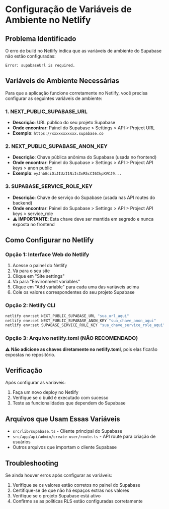 # Configuração de Variáveis de Ambiente no Netlify

## Problema Identificado

O erro de build no Netlify indica que as variáveis de ambiente do Supabase não estão configuradas:

```
Error: supabaseUrl is required.
```

## Variáveis de Ambiente Necessárias

Para que a aplicação funcione corretamente no Netlify, você precisa configurar as seguintes variáveis de ambiente:

### 1. NEXT_PUBLIC_SUPABASE_URL
- **Descrição**: URL público do seu projeto Supabase
- **Onde encontrar**: Painel do Supabase > Settings > API > Project URL
- **Exemplo**: `https://xxxxxxxxxxx.supabase.co`

### 2. NEXT_PUBLIC_SUPABASE_ANON_KEY
- **Descrição**: Chave pública anônima do Supabase (usada no frontend)
- **Onde encontrar**: Painel do Supabase > Settings > API > Project API keys > anon public
- **Exemplo**: `eyJhbGciOiJIUzI1NiIsInR5cCI6IkpXVCJ9...`

### 3. SUPABASE_SERVICE_ROLE_KEY
- **Descrição**: Chave de serviço do Supabase (usada nas API routes do backend)
- **Onde encontrar**: Painel do Supabase > Settings > API > Project API keys > service_role
- **⚠️ IMPORTANTE**: Esta chave deve ser mantida em segredo e nunca exposta no frontend

## Como Configurar no Netlify

### Opção 1: Interface Web do Netlify
1. Acesse o painel do Netlify
2. Vá para o seu site
3. Clique em "Site settings"
4. Vá para "Environment variables"
5. Clique em "Add variable" para cada uma das variáveis acima
6. Cole os valores correspondentes do seu projeto Supabase

### Opção 2: Netlify CLI
```bash
netlify env:set NEXT_PUBLIC_SUPABASE_URL "sua_url_aqui"
netlify env:set NEXT_PUBLIC_SUPABASE_ANON_KEY "sua_chave_anon_aqui"
netlify env:set SUPABASE_SERVICE_ROLE_KEY "sua_chave_service_role_aqui"
```

### Opção 3: Arquivo netlify.toml (NÃO RECOMENDADO)
⚠️ **Não adicione as chaves diretamente no netlify.toml**, pois elas ficarão expostas no repositório.

## Verificação

Após configurar as variáveis:
1. Faça um novo deploy no Netlify
2. Verifique se o build é executado com sucesso
3. Teste as funcionalidades que dependem do Supabase

## Arquivos que Usam Essas Variáveis

- `src/lib/supabase.ts` - Cliente principal do Supabase
- `src/app/api/admin/create-user/route.ts` - API route para criação de usuários
- Outros arquivos que importam o cliente Supabase

## Troubleshooting

Se ainda houver erros após configurar as variáveis:
1. Verifique se os valores estão corretos no painel do Supabase
2. Certifique-se de que não há espaços extras nos valores
3. Verifique se o projeto Supabase está ativo
4. Confirme se as políticas RLS estão configuradas corretamente